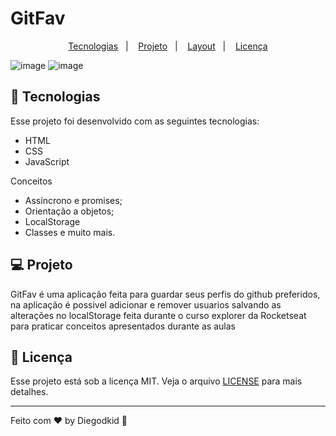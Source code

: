 # GitFav

<p align="center">
  <a href="#-tecnologias">Tecnologias</a>&nbsp;&nbsp;&nbsp;|&nbsp;&nbsp;&nbsp;
  <a href="#-projeto">Projeto</a>&nbsp;&nbsp;&nbsp;|&nbsp;&nbsp;&nbsp;
  <a href="#-layout">Layout</a>&nbsp;&nbsp;&nbsp;|&nbsp;&nbsp;&nbsp;
  <a href="#memo-licença">Licença</a>
</p>

![image](https://github.com/Diegodkid/universe/assets/90665510/2eafe434-75e6-427a-b8b2-46798efcb3b1)
![image](https://github.com/Diegodkid/universe/assets/90665510/da926ef2-1347-4eab-9892-722c8b3bd80e)

## 🚀 Tecnologias

Esse projeto foi desenvolvido com as seguintes tecnologias:

- HTML
- CSS
- JavaScript

Conceitos

- Assíncrono e promises;
- Orientação a objetos;
- LocalStorage
- Classes e muito mais.

## 💻 Projeto

GitFav é uma aplicação feita para guardar seus perfis do github preferidos, na aplicação é possivel adicionar e remover usuarios salvando as alterações no localStorage feita durante o curso explorer da Rocketseat para praticar conceitos apresentados durante as aulas

## 📝 Licença

Esse projeto está sob a licença MIT. Veja o arquivo [LICENSE](.github/LICENSE.md) para mais detalhes.

---

Feito com ♥ by Diegodkid :wave: 
